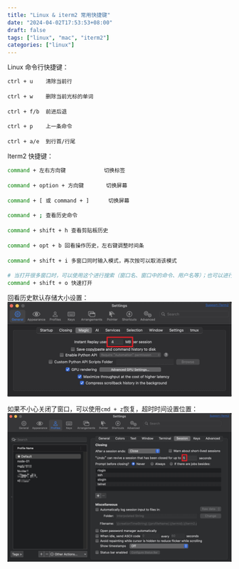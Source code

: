 ```yaml
---
title: "Linux & iterm2 常用快捷键"
date: "2024-04-02T17:53:53+08:00"
draft: false
tags: ["linux", "mac", "iterm2"]
categories: ["linux"]
---
```


Linux 命令行快捷键：

```bash
ctrl + u    清除当前行

ctrl + w    删除当前光标的单词

ctrl + f/b  前进后退

ctrl + p    上一条命令

ctrl + a/e  到行首/行尾
```

Iterm2 快捷键：

```bash
command + 左右方向键            切换标签

command + option + 方向键       切换屏幕

command + [ 或 command + ]      切换屏幕

command + ; 查看历史命令

command + shift + h 查看剪贴板历史

command + opt + b 回看操作历史，左右键调整时间条

command + shift + i 多窗口同时输入模式，再次按可以取消该模式

# 当打开很多窗口时，可以使用这个进行搜索（窗口名、窗口中的命令、用户名等）；也可以进行会话配置等操作。
command + shift + o 快速打开
```

回看历史默认存储大小设置：
![2024-04-03-09-33-TfbJq4](https://raw.githubusercontent.com/zzkrix/blog-images/main/assets/2024-04-03-09-33-TfbJq4.png)

如果不小心关闭了窗口，可以使用`cmd + z`恢复，超时时间设置位置：
![2024-04-03-09-50-CP9eiG](https://raw.githubusercontent.com/zzkrix/blog-images/main/assets/2024-04-03-09-50-CP9eiG.png)
